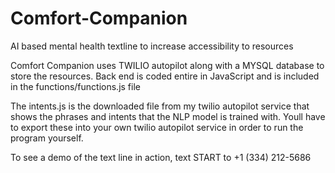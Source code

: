 # Comfort-Companion 
AI based mental health textline to increase accessibility to resources

Comfort Companion uses TWILIO autopilot along with a MYSQL database to store the resources. Back end is coded entire in JavaScript and is included in the functions/functions.js file

The intents.js is the downloaded file from my twilio autopilot service that shows the phrases and intents that the NLP model is trained with. Youll have to export these into your own twilio autopilot service in order to run the program yourself.

To see a demo of the text line in action, text START to +1 (334) 212-5686

